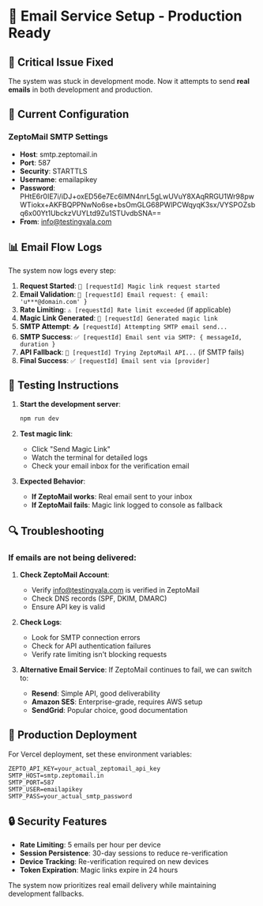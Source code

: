 # 📧 Email Service Setup - Production Ready

## 🚨 **Critical Issue Fixed**

The system was stuck in development mode. Now it attempts to send **real emails** in both development and production.

## 🔧 **Current Configuration**

### ZeptoMail SMTP Settings
- **Host**: smtp.zeptomail.in
- **Port**: 587
- **Security**: STARTTLS
- **Username**: emailapikey
- **Password**: PHtE6r0IE7i/iDJ+oxED56e7Ec6lMN4nrL5gLwUVuY8XAqRRGU1Wr98pwWTiokx+AKFBQPPNwNo6se+bsOmGLG68PWlPCWqyqK3sx/VYSPOZsbq6x00Yt1UbckzVUYLtd9Zu1STUvdbSNA==
- **From**: info@testingvala.com

## 📊 **Email Flow Logs**

The system now logs every step:

1. **Request Started**: `🚀 [requestId] Magic link request started`
2. **Email Validation**: `📧 [requestId] Email request: { email: 'u***@domain.com' }`
3. **Rate Limiting**: `⚠️ [requestId] Rate limit exceeded` (if applicable)
4. **Magic Link Generated**: `🔗 [requestId] Generated magic link`
5. **SMTP Attempt**: `📤 [requestId] Attempting SMTP email send...`
6. **SMTP Success**: `✅ [requestId] Email sent via SMTP: { messageId, duration }`
7. **API Fallback**: `🔄 [requestId] Trying ZeptoMail API...` (if SMTP fails)
8. **Final Success**: `✅ [requestId] Email sent via [provider]`

## 🧪 **Testing Instructions**

1. **Start the development server**:
   ```bash
   npm run dev
   ```

2. **Test magic link**:
   - Click "Send Magic Link"
   - Watch the terminal for detailed logs
   - Check your email inbox for the verification email

3. **Expected Behavior**:
   - **If ZeptoMail works**: Real email sent to your inbox
   - **If ZeptoMail fails**: Magic link logged to console as fallback

## 🔍 **Troubleshooting**

### If emails are not being delivered:

1. **Check ZeptoMail Account**:
   - Verify info@testingvala.com is verified in ZeptoMail
   - Check DNS records (SPF, DKIM, DMARC)
   - Ensure API key is valid

2. **Check Logs**:
   - Look for SMTP connection errors
   - Check for API authentication failures
   - Verify rate limiting isn't blocking requests

3. **Alternative Email Service**:
   If ZeptoMail continues to fail, we can switch to:
   - **Resend**: Simple API, good deliverability
   - **Amazon SES**: Enterprise-grade, requires AWS setup
   - **SendGrid**: Popular choice, good documentation

## 🎯 **Production Deployment**

For Vercel deployment, set these environment variables:

```
ZEPTO_API_KEY=your_actual_zeptomail_api_key
SMTP_HOST=smtp.zeptomail.in
SMTP_PORT=587
SMTP_USER=emailapikey
SMTP_PASS=your_actual_smtp_password
```

## 🔒 **Security Features**

- **Rate Limiting**: 5 emails per hour per device
- **Session Persistence**: 30-day sessions to reduce re-verification
- **Device Tracking**: Re-verification required on new devices
- **Token Expiration**: Magic links expire in 24 hours

The system now prioritizes real email delivery while maintaining development fallbacks.
